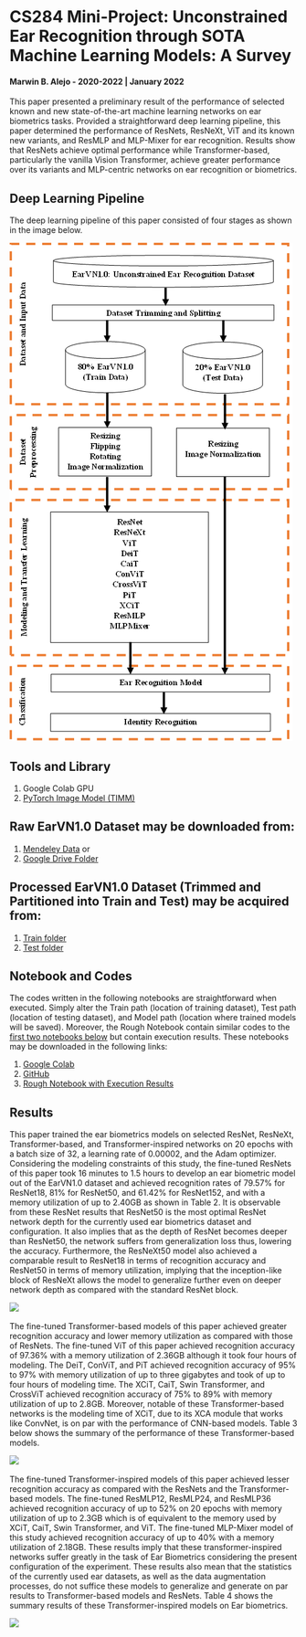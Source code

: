 
# CS284 Mini-Project: Unconstrained Ear Recognition through SOTA Machine Learning Models: A Survey

#### Marwin B. Alejo - 2020-2022 | January 2022
This paper presented a preliminary result of the performance of selected known and new state-of-the-art machine learning networks on ear biometrics tasks. Provided a straightforward deep learning pipeline, this paper determined the performance of ResNets, ResNeXt, ViT and its known new variants, and ResMLP and MLP-Mixer for ear recognition. Results show that ResNets achieve optimal performance while Transformer-based, particularly the vanilla Vision Transformer, achieve greater performance over its variants and MLP-centric networks on ear recognition or biometrics.

## Deep Learning Pipeline
The deep learning pipeline of this paper consisted of four stages as shown in the image below.

![deep learning pipeline](https://github.com/mbalejo/CS284/blob/main/MiniProject/images/fig13.png)

## Tools and Library
1. Google Colab GPU
2. [PyTorch Image Model (TIMM)](https://github.com/rwightman/pytorch-image-models/tree/master/timm/models) 

## Raw EarVN1.0 Dataset may be downloaded from:
1. [Mendeley Data](https://data.mendeley.com/datasets/yws3v3mwx3/4) or
2. [Google Drive Folder](https://drive.google.com/drive/folders/1YzVIXU5WyfIWh3NMnhp4Mp9vNxk_CULy?usp=sharing)

## Processed EarVN1.0 Dataset (Trimmed and Partitioned into Train and Test) may be acquired from:
1. [Train folder](https://drive.google.com/drive/folders/1KWCf8URgn9RAhQ_sBEqZvM9G6ChkzCr2?usp=sharing)
2. [Test folder](https://drive.google.com/drive/folders/19vPcrdLYW7pddNxPO-ntYDzyovOkq-RE?usp=sharing)

## Notebook and Codes
The codes written in the following notebooks are straightforward when executed. Simply alter the Train path (location of training dataset), Test path (location of testing dataset), and Model path (location where trained models will be saved). Moreover, the Rough Notebook contain similar codes to the [first two notebooks below](https://colab.research.google.com/drive/1kJ4e52HmVwdEGbSk2QTn22ANNGcgly5X?usp=sharing) but contain execution results. These notebooks may be downloaded in the following links:
1. [Google Colab](https://colab.research.google.com/drive/1kJ4e52HmVwdEGbSk2QTn22ANNGcgly5X?usp=sharing)
2. [GitHub](https://github.com/mbalejo/CS284/blob/main/MiniProject/Unconstrained_Ear_Recognition_through_SOTA_Machine_Learning_Models_Marwin_Alejo_202020221.ipynb)
3. [Rough Notebook with Execution Results](https://colab.research.google.com/drive/141bKNrPtKnraKSpJXNjUvJjOG6Gpl3Ij?usp=sharing)

## Results
This paper trained the ear biometrics models on selected ResNet, ResNeXt, Transformer-based, and Transformer-inspired networks on 20 epochs with a batch size of 32, a learning rate of 0.00002, and the Adam optimizer. Considering the modeling constraints of this study, the fine-tuned ResNets of this paper took 16 minutes to 1.5 hours to develop an ear biometric model out of the EarVN1.0 dataset and achieved recognition rates of 79.57% for ResNet18, 81% for ResNet50, and 61.42% for ResNet152, and with a memory utilization of up to 2.40GB as shown in Table 2. It is observable from these ResNet results that ResNet50 is the most optimal ResNet network depth for the currently used ear biometrics dataset and configuration. It also implies that as the depth of ResNet becomes deeper than ResNet50, the network suffers from generalization loss thus, lowering the accuracy. Furthermore, the ResNeXt50 model also achieved a comparable result to ResNet18 in terms of recognition accuracy and ResNet50 in terms of memory utilization, implying that the inception-like block of ResNeXt allows the model to generalize further even on deeper network depth as compared with the standard ResNet block.

![](https://github.com/mbalejo/CS284/tree/main/MiniProject/images/fig15.png)

The fine-tuned Transformer-based models of this paper achieved greater recognition accuracy and lower memory utilization as compared with those of ResNets. The fine-tuned ViT of this paper achieved recognition accuracy of 97.36% with a memory utilization of 2.36GB although it took four hours of modeling. The DeiT, ConViT, and PiT achieved recognition accuracy of 95% to 97% with memory utilization of up to three gigabytes and took of up to four hours of modeling time. The XCiT, CaiT, Swin Transformer, and CrossViT achieved recognition accuracy of 75% to 89% with memory utilization of up to 2.8GB. Moreover, notable of these Transformer-based networks is the modeling time of XCiT, due to its XCA module that works like ConvNet, is on par with the performance of CNN-based models. Table 3 below shows the summary of the performance of these Transformer-based models.

![](https://github.com/mbalejo/CS284/tree/main/MiniProject/images/fig16.png)

The fine-tuned Transformer-inspired models of this paper achieved lesser recognition accuracy as compared with the ResNets and the Transformer-based models. The fine-tuned ResMLP12, ResMLP24, and ResMLP36 achieved recognition accuracy of up to 52% on 20 epochs with memory utilization of up to 2.3GB which is of equivalent to the memory used by XCiT, CaiT, Swin Transformer, and ViT. The fine-tuned MLP-Mixer model of this study achieved recognition accuracy of up to 40% with a memory utilization of 2.18GB. These results imply that these transformer-inspired networks suffer greatly in the task of Ear Biometrics considering the present configuration of the experiment. These results also mean that the statistics of the currently used ear datasets, as well as the data augmentation processes, do not suffice these models to generalize and generate on par results to Transformer-based models and ResNets. Table 4 shows the summary results of these Transformer-inspired models on Ear biometrics.

![](https://github.com/mbalejo/CS284/tree/main/MiniProject/images/fig17.png)
